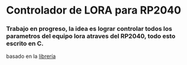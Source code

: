 # Controlador de LORA para RP2040 #

### Trabajo en progreso, la idea es lograr controlar todos los parametros del equipo lora atraves del RP2040, todo esto escrito en C. ###

basado en la [librería](https://github.com/akshayabali/pico-lora)